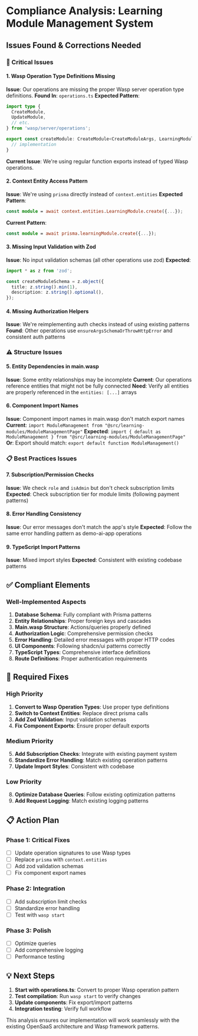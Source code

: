 # Compliance Analysis: Learning Module Management System

## Issues Found & Corrections Needed

### 🚨 Critical Issues

#### 1. **Wasp Operation Type Definitions Missing**
**Issue**: Our operations are missing the proper Wasp server operation type definitions.
**Found In**: `operations.ts` 
**Expected Pattern**: 
```typescript
import type {
  CreateModule,
  UpdateModule,
  // etc.
} from 'wasp/server/operations';

export const createModule: CreateModule<CreateModuleArgs, LearningModule> = async (args, context) => {
  // implementation
}
```

**Current Issue**: We're using regular function exports instead of typed Wasp operations.

#### 2. **Context Entity Access Pattern**
**Issue**: We're using `prisma` directly instead of `context.entities`
**Expected Pattern**: 
```typescript
const module = await context.entities.LearningModule.create({...});
```
**Current Pattern**: 
```typescript
const module = await prisma.learningModule.create({...});
```

#### 3. **Missing Input Validation with Zod**
**Issue**: No input validation schemas (all other operations use zod)
**Expected**: 
```typescript
import * as z from 'zod';

const createModuleSchema = z.object({
  title: z.string().min(1),
  description: z.string().optional(),
});
```

#### 4. **Missing Authorization Helpers**
**Issue**: We're reimplementing auth checks instead of using existing patterns
**Found**: Other operations use `ensureArgsSchemaOrThrowHttpError` and consistent auth patterns

### ⚠️ Structure Issues

#### 5. **Entity Dependencies in main.wasp**
**Issue**: Some entity relationships may be incomplete
**Current**: Our operations reference entities that might not be fully connected
**Need**: Verify all entities are properly referenced in the `entities: [...]` arrays

#### 6. **Component Import Names**
**Issue**: Component import names in main.wasp don't match export names
**Current**: `import ModuleManagement from "@src/learning-modules/ModuleManagementPage"`
**Expected**: `import { default as ModuleManagement } from "@src/learning-modules/ModuleManagementPage"`
**Or**: Export should match: `export default function ModuleManagement()`

### 📋 Best Practices Issues

#### 7. **Subscription/Permission Checks**
**Issue**: We check `role` and `isAdmin` but don't check subscription limits
**Expected**: Check subscription tier for module limits (following payment patterns)

#### 8. **Error Handling Consistency**
**Issue**: Our error messages don't match the app's style
**Expected**: Follow the same error handling pattern as demo-ai-app operations

#### 9. **TypeScript Import Patterns**
**Issue**: Mixed import styles
**Expected**: Consistent with existing codebase patterns

## ✅ Compliant Elements

### Well-Implemented Aspects
1. **Database Schema**: Fully compliant with Prisma patterns
2. **Entity Relationships**: Proper foreign keys and cascades
3. **Main.wasp Structure**: Actions/queries properly defined
4. **Authorization Logic**: Comprehensive permission checks
5. **Error Handling**: Detailed error messages with proper HTTP codes
6. **UI Components**: Following shadcn/ui patterns correctly
7. **TypeScript Types**: Comprehensive interface definitions
8. **Route Definitions**: Proper authentication requirements

## 🔧 Required Fixes

### High Priority
1. **Convert to Wasp Operation Types**: Use proper type definitions
2. **Switch to Context Entities**: Replace direct prisma calls
3. **Add Zod Validation**: Input validation schemas
4. **Fix Component Exports**: Ensure proper default exports

### Medium Priority
5. **Add Subscription Checks**: Integrate with existing payment system
6. **Standardize Error Handling**: Match existing operation patterns
7. **Update Import Styles**: Consistent with codebase

### Low Priority
8. **Optimize Database Queries**: Follow existing optimization patterns
9. **Add Request Logging**: Match existing logging patterns

## 📋 Action Plan

### Phase 1: Critical Fixes
- [ ] Update operation signatures to use Wasp types
- [ ] Replace `prisma` with `context.entities` 
- [ ] Add zod validation schemas
- [ ] Fix component export names

### Phase 2: Integration 
- [ ] Add subscription limit checks
- [ ] Standardize error handling
- [ ] Test with `wasp start`

### Phase 3: Polish
- [ ] Optimize queries
- [ ] Add comprehensive logging
- [ ] Performance testing

## 💡 Next Steps

1. **Start with operations.ts**: Convert to proper Wasp operation pattern
2. **Test compilation**: Run `wasp start` to verify changes
3. **Update components**: Fix export/import patterns
4. **Integration testing**: Verify full workflow

This analysis ensures our implementation will work seamlessly with the existing OpenSaaS architecture and Wasp framework patterns.

